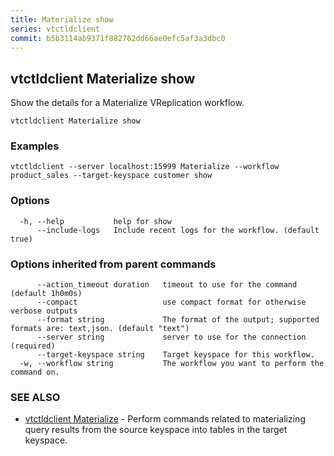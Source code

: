 ```yaml
---
title: Materialize show
series: vtctldclient
commit: b5b3114ab9371f882762dd66ae0efc5af3a3dbc0
---
```

## vtctldclient Materialize show

Show the details for a Materialize VReplication workflow.

```
vtctldclient Materialize show
```

### Examples

```
vtctldclient --server localhost:15999 Materialize --workflow product_sales --target-keyspace customer show
```

### Options

```
  -h, --help           help for show
      --include-logs   Include recent logs for the workflow. (default true)
```

### Options inherited from parent commands

```
      --action_timeout duration   timeout to use for the command (default 1h0m0s)
      --compact                   use compact format for otherwise verbose outputs
      --format string             The format of the output; supported formats are: text,json. (default "text")
      --server string             server to use for the connection (required)
      --target-keyspace string    Target keyspace for this workflow.
  -w, --workflow string           The workflow you want to perform the command on.
```

### SEE ALSO

* [vtctldclient Materialize](../)	 - Perform commands related to materializing query results from the source keyspace into tables in the target keyspace.

